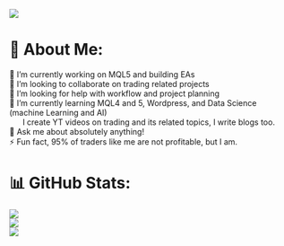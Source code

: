 [![](https://visitcount.itsvg.in/api?id=PhotonX-AMP&icon=4&color=5)](https://visitcount.itsvg.in)

# 💫 About Me:
🔭 I’m currently working on MQL5 and building EAs<br>👯 I’m looking to collaborate on trading related projects<br>🤝 I’m looking for help with workflow and project planning<br>🌱 I’m currently learning MQL4 and 5, Wordpress, and Data Science (machine Learning and AI)<br>&nbsp; &nbsp; &nbsp;&nbsp;I create YT videos on trading and its related topics, I write blogs too.<br>💬 Ask me about absolutely anything!<br>⚡ Fun fact, 95% of traders like me are not profitable, but I am.

<!--
##🌐 Socials:
[![LinkedIn](https://img.shields.io/badge/LinkedIn-%230077B5.svg?logo=linkedin&logoColor=white)](https://www.linkedin.com/in/awasum-precious-mua-wallang-3a7503155?utm_source=share&utm_campaign=share_via&utm_content=profile&utm_medium=android_app) [![X](https://img.shields.io/badge/X-black.svg?logo=X&logoColor=white)](https://x.com/PhontonX?t=-NCxtgeSWPyTQ5wYLqTzsA&s=09) [![YouTube](https://img.shields.io/badge/YouTube-%23FF0000.svg?logo=YouTube&logoColor=white)](@https://www.youtube.com/channel/UC2jSHt6M6ZrVfknRX4YpHxg) 

# 💻 Tech Stack:
![Java](https://img.shields.io/badge/java-%23ED8B00.svg?style=plastic&logo=openjdk&logoColor=white) ![JavaScript](https://img.shields.io/badge/javascript-%23323330.svg?style=plastic&logo=javascript&logoColor=%23F7DF1A) ![HTML5](https://img.shields.io/badge/html5-%23E34F26.svg?style=plastic&logo=html5&logoColor=white) ![CSS3](https://img.shields.io/badge/css3-%231572B6.svg?style=plastic&logo=css3&logoColor=white) ![C++](https://img.shields.io/badge/c++-%2300599C.svg?style=plastic&logo=c%2B%2B&logoColor=white) ![PHP](https://img.shields.io/badge/php-%23777BB4.svg?style=plastic&logo=php&logoColor=white) ![Python](https://img.shields.io/badge/python-3670A0?style=plastic&logo=python&logoColor=ffdd54) ![Bootstrap](https://img.shields.io/badge/bootstrap-%238511FA.svg?style=plastic&logo=bootstrap&logoColor=white) ![Chart.js](https://img.shields.io/badge/chart.js-F5788D.svg?style=plastic&logo=chart.js&logoColor=white) ![Qt](https://img.shields.io/badge/Qt-%23217346.svg?style=plastic&logo=Qt&logoColor=white) ![MySQL](https://img.shields.io/badge/mysql-%2300000f.svg?style=plastic&logo=mysql&logoColor=white) ![Adobe](https://img.shields.io/badge/adobe-%23FF0000.svg?style=plastic&logo=adobe&logoColor=white) ![Adobe Photoshop](https://img.shields.io/badge/adobe%20photoshop-%2331A8FF.svg?style=plastic&logo=adobe%20photoshop&logoColor=white) ![Sketch](https://img.shields.io/badge/Sketch-FFB387?style=plastic&logo=sketch&logoColor=black) ![Canva](https://img.shields.io/badge/Canva-%2300C4CC.svg?style=plastic&logo=Canva&logoColor=white) ![Adobe Lightroom](https://img.shields.io/badge/Adobe%20Lightroom-31A8FF.svg?style=plastic&logo=Adobe%20Lightroom&logoColor=white) ![Matplotlib](https://img.shields.io/badge/Matplotlib-%23ffffff.svg?style=plastic&logo=Matplotlib&logoColor=black) ![Keras](https://img.shields.io/badge/Keras-%23D00000.svg?style=plastic&logo=Keras&logoColor=white) ![NumPy](https://img.shields.io/badge/numpy-%23013243.svg?style=plastic&logo=numpy&logoColor=white) ![Pandas](https://img.shields.io/badge/pandas-%23150458.svg?style=plastic&logo=pandas&logoColor=white) ![PyTorch](https://img.shields.io/badge/PyTorch-%23EE4C2C.svg?style=plastic&logo=PyTorch&logoColor=white) ![scikit-learn](https://img.shields.io/badge/scikit--learn-%23F7931E.svg?style=plastic&logo=scikit-learn&logoColor=white) ![Scipy](https://img.shields.io/badge/SciPy-%230C55A5.svg?style=plastic&logo=scipy&logoColor=%white) ![TensorFlow](https://img.shields.io/badge/TensorFlow-%23FF6F00.svg?style=plastic&logo=TensorFlow&logoColor=white)
-->
# 📊 GitHub Stats:
<div style="display: flex; flex-direction:column; justify-content: center; align-content: center;">
 <img src= "https://github-readme-streak-stats.herokuapp.com/?user=PhotonX-AMP&theme=radical&hide_border=false">
 <img src= "https://github-readme-stats.vercel.app/api/top-langs/?username=PhotonX-AMP&theme=radical&hide_border=false&include_all_commits=true&count_private=true&layout=compact">
 <img src="https://github-readme-stats.vercel.app/api?username=PhotonX-AMP&theme=radical&hide_border=false&include_all_commits=true&count_private=true"<br/>
 </div>
<!--
## 🏆 GitHub Trophies
![](https://github-profile-trophy.vercel.app/?username=PhotonX-AMP&theme=radical&no-frame=false&no-bg=false&margin-w=4)
--/>
## ✍️ Random Dev Quote

![](https://quotes-github-readme.vercel.app/api?type=horizontal&theme=radical)

---

  ## 💰 You can help me by Donating
  [![BuyMeACoffee](https://img.shields.io/badge/Buy%20Me%20a%20Coffee-ffdd00?style=for-the-badge&logo=buy-me-a-coffee&logoColor=black)](https://buymeacoffee.com/https://www.buymeacoffee.com/preciousmua) 

  
<!-- Proudly created with GPRM ( https://gprm.itsvg.in ) -->
